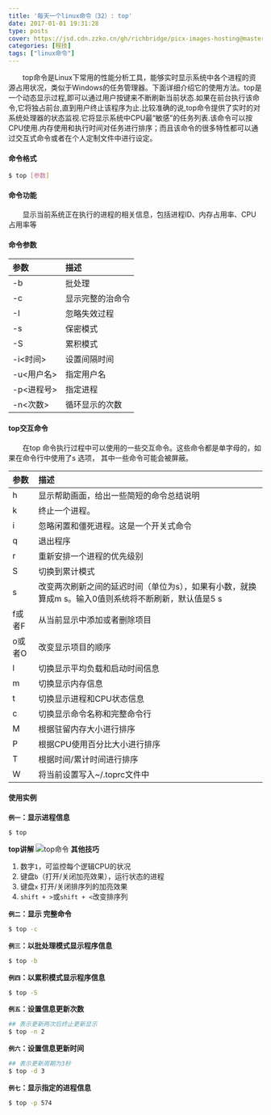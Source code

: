 ```yaml
---
title: '每天一个linux命令（32）: top'
date: 2017-01-01 19:31:28
type: posts
cover: https://jsd.cdn.zzko.cn/gh/richbridge/picx-images-hosting@master/thumbnail/CPA-审计.jpg
categories: [程技]
tags: ["linux命令"]
---
```

　　top命令是Linux下常用的性能分析工具，能够实时显示系统中各个进程的资源占用状况，类似于Windows的任务管理器。下面详细介绍它的使用方法。top是一个动态显示过程,即可以通过用户按键来不断刷新当前状态.如果在前台执行该命令,它将独占前台,直到用户终止该程序为止.比较准确的说,top命令提供了实时的对系统处理器的状态监视.它将显示系统中CPU最“敏感”的任务列表.该命令可以按CPU使用.内存使用和执行时间对任务进行排序；而且该命令的很多特性都可以通过交互式命令或者在个人定制文件中进行设定。
<!--more -->
#### 命令格式
```bash
$ top [参数]
```
#### 命令功能
　　显示当前系统正在执行的进程的相关信息，包括进程ID、内存占用率、CPU占用率等
#### 命令参数
| 参数 | 描述 |
| :------------- | :------------- |
| -b | 批处理 |
| -c | 显示完整的治命令 |
| -I | 忽略失效过程 |
| -s | 保密模式 |
| -S | 累积模式 |
| -i<时间> | 设置间隔时间 |
| -u<用户名> | 指定用户名 |
| -p<进程号> | 指定进程 |
| -n<次数> | 循环显示的次数 |

#### top交互命令
　　在top 命令执行过程中可以使用的一些交互命令。这些命令都是单字母的，如果在命令行中使用了s 选项， 其中一些命令可能会被屏蔽。

| 参数 | 描述 |
| :------------- | :------------- |
| h | 显示帮助画面，给出一些简短的命令总结说明 |
| k | 终止一个进程。 |
| i | 忽略闲置和僵死进程。这是一个开关式命令 |
| q | 退出程序 |
| r | 重新安排一个进程的优先级别 |
| S | 切换到累计模式 |
| s | 改变两次刷新之间的延迟时间（单位为s），如果有小数，就换算成m s。输入0值则系统将不断刷新，默认值是5 s |
| f或者F | 从当前显示中添加或者删除项目 |
| o或者O | 改变显示项目的顺序 |
| l | 切换显示平均负载和启动时间信息 |
| m | 切换显示内存信息 |
| t | 切换显示进程和CPU状态信息 |
| c | 切换显示命令名称和完整命令行 |
| M | 根据驻留内存大小进行排序 |
| P | 根据CPU使用百分比大小进行排序 |
| T | 根据时间/累计时间进行排序 |
| W | 将当前设置写入~/.toprc文件中  |
#### 使用实例
**`例一`：显示进程信息**
```bash
$ top
```
**top讲解**
![top命令](http://oncj6b2vl.bkt.clouddn.com/FmYyrG-z1EdQG0FMO2c3dKfc5rnA.jpg)
**其他技巧**
1. 数字`1`，可监控每个逻辑CPU的状况
2. 键盘`b`（打开/关闭加亮效果），运行状态的进程
3. 键盘`x` 打开/关闭排序列的加亮效果
4. `shift + >`或`shift + <`改变排序列

**`例二`：显示 完整命令**
```bash
$ top -c
```
**`例三`：以批处理模式显示程序信息**
```bash
$ top -b
```
**`例四`：以累积模式显示程序信息**
```bash
$ top -S
```
**`例五`：设置信息更新次数**
```bash
## 表示更新两次后终止更新显示
$ top -n 2
```
**`例六`：设置信息更新时间**
```bash
## 表示更新周期为3秒
$ top -d 3
```
**`例七`：显示指定的进程信息**
```bash
$ top -p 574
```
